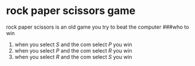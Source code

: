 # rock paper scissors game
rock paper scissors is an old game you try to beat the computer 
###who to win 
1. when you select *S* and the com select *P* you win 
2. when you select *P* and the com select *R* you win
3. when you select *R* and the com select *S* you win
